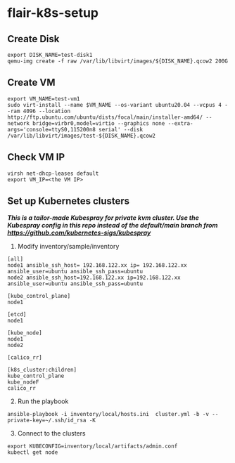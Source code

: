 # flair-k8s-setup

## Create Disk

```
export DISK_NAME=test-disk1
qemu-img create -f raw /var/lib/libvirt/images/${DISK_NAME}.qcow2 200G
```

## Create VM

```
export VM_NAME=test-vm1
sudo virt-install --name $VM_NAME --os-variant ubuntu20.04 --vcpus 4 --ram 4096 --location http://ftp.ubuntu.com/ubuntu/dists/focal/main/installer-amd64/ --network bridge=virbr0,model=virtio --graphics none --extra-args='console=ttyS0,115200n8 serial' --disk /var/lib/libvirt/images/test-${DISK_NAME}.qcow2
```

## Check VM IP

```
virsh net-dhcp-leases default
export VM_IP=<the VM IP>
```

## Set up Kubernetes clusters

***This is a tailor-made Kubespray for private kvm cluster. Use the Kubespray config in this repo instead of the default/main branch from https://github.com/kubernetes-sigs/kubespray***

1. Modify inventory/sample/inventory
```
[all]
node1 ansible_ssh_host= 192.168.122.xx ip= 192.168.122.xx ansible_user=ubuntu ansible_ssh_pass=ubuntu
node2 ansible_ssh_host=192.168.122.xx ip=192.168.122.xx ansible_user=ubuntu ansible_ssh_pass=ubuntu

[kube_control_plane]
node1

[etcd]
node1

[kube_node]
node1
node2

[calico_rr]

[k8s_cluster:children]
kube_control_plane
kube_nodeF
calico_rr
```

2. Run the playbook

```
ansible-playbook -i inventory/local/hosts.ini  cluster.yml -b -v --private-key=~/.ssh/id_rsa -K
```

3. Connect to the clusters
```
export KUBECONFIG=inventory/local/artifacts/admin.conf
kubectl get node
```